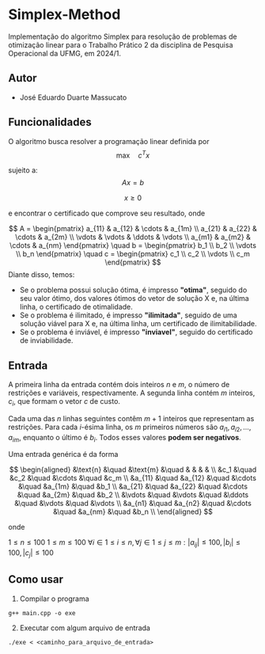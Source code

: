 # Simplex-Method
Implementação do algoritmo Simplex para resolução de problemas de otimização linear para o Trabalho Prático 2 da disciplina de Pesquisa Operacional da UFMG, em 2024/1.

## Autor
- José Eduardo Duarte Massucato

## Funcionalidades
O algoritmo busca resolver a programação linear definida por
$$
\text{max} \quad c^T x
$$

sujeito a:
$$
A x = b
$$

$$
x \geq 0
$$

e encontrar o certificado que comprove seu resultado, onde

$$
    A = \begin{pmatrix}
    a_{11} & a_{12} & \cdots & a_{1m} \\
    a_{21} & a_{22} & \cdots & a_{2m} \\
    \vdots & \vdots & \ddots & \vdots \\
    a_{m1} & a_{m2} & \cdots & a_{nm}
    \end{pmatrix}
    \quad
    b = \begin{pmatrix}
    b_1 \\
    b_2 \\
    \vdots \\
    b_n
    \end{pmatrix}
    \quad
    c = \begin{pmatrix}
    c_1 \\
    c_2 \\
    \vdots \\
    c_m
    \end{pmatrix}
$$
Diante disso, temos:
- Se o problema possui solução ótima, é impresso **"otima"**, seguido do seu valor ótimo, dos valores ótimos do vetor de solução X e, na última linha, o certificado de otimalidade.
- Se o problema é ilimitado, é impresso **"ilimitada"**, seguido de uma solução viável para X e, na última linha, um certificado de ilimitabilidade.
- Se o problema é inviável, é impresso **"inviavel"**, seguido do certificado de inviabilidade.

## Entrada
A primeira linha da entrada contém dois inteiros $n$ e $m$, o número de restrições e variáveis, respectivamente. A segunda linha contém $m$ inteiros, $c_i$, que formam o vetor $c$ de custo. 

Cada uma das $n$ linhas seguintes contêm $m+1$ inteiros que representam as restrições. Para cada $i$-ésima linha, os $m$ primeiros números são $a_{i1}, a_{i2}, ..., a_{im}$, enquanto o último é $b_i$. Todos esses valores **podem ser negativos**.

Uma entrada genérica é da forma

$$
    \begin{aligned}
        &\text{n}   &\quad &\text{m}   &\quad & & & & \\
        &c_1        &\quad &c_2        &\quad &\cdots &\quad &c_m \\
        &a_{11}     &\quad &a_{12}     &\quad &\cdots &\quad &a_{1m} &\quad &b_1 \\
        &a_{21}     &\quad &a_{22}     &\quad &\cdots &\quad &a_{2m} &\quad &b_2 \\
        &\vdots     &\quad &\vdots     &\quad &\ddots &\quad &\vdots &\quad &\vdots \\
        &a_{n1}     &\quad &a_{n2}     &\quad &\cdots &\quad &a_{nm} &\quad &b_n \\
    \end{aligned}
$$

onde

$1 \leq n \leq 100$
$1 \leq m \leq 100$
$\forall i \in 1 \leq i \leq n, \forall j \in 1 \leq j\leq m: |a_{ij}| \leq 100, |b_i| \leq 100, |c_j| \leq 100$

## Como usar
1. Compilar o programa
```
g++ main.cpp -o exe
```

2. Executar com algum arquivo de entrada
```
./exe < <caminho_para_arquivo_de_entrada>
```